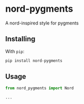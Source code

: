 # nord-pygments
A nord-inspired style for pygments

## Installing

With `pip`:

```sh
pip install nord-pygments
```

## Usage

```python
from nord_pygments import Nord

...
```

